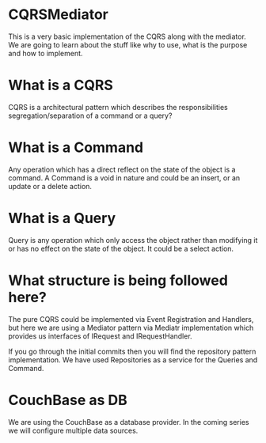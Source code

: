 # CQRSMediator
This is a very basic implementation of the CQRS along with the mediator. We are going to learn about the stuff like why to use, what is the purpose and how to implement.

# What is a CQRS
CQRS is a architectural pattern which describes the responsibilities segregation/separation of a command or a query?

# What is a Command
Any operation which has a direct reflect on the state of the object is a command. A Command is a void in nature and could be an insert, or an update or a delete action.

# What is a Query
Query is any operation which only access the object rather than modifying it or has no effect on the state of the object. It could be a select action.

# What structure is being followed here?
The pure CQRS could be implemented via Event Registration and Handlers, but here we are using a Mediator pattern via Mediatr implementation which provides us interfaces of IRequest and IRequestHandler. 

If you go through the initial commits then you will find the repository pattern implementation. We have used Repositories as a service for the Queries and Command.

# CouchBase as DB
We are using the CouchBase as a database provider. In the coming series we will configure multiple data sources.
